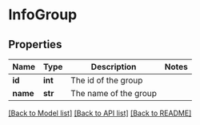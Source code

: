 # InfoGroup


## Properties
Name | Type | Description | Notes
------------ | ------------- | ------------- | -------------
**id** | **int** | The id of the group | 
**name** | **str** | The name of the group | 


[[Back to Model list]](../../README.md#models) [[Back to API list]](../../README.md#available-methods) [[Back to README]](../../README.md)


